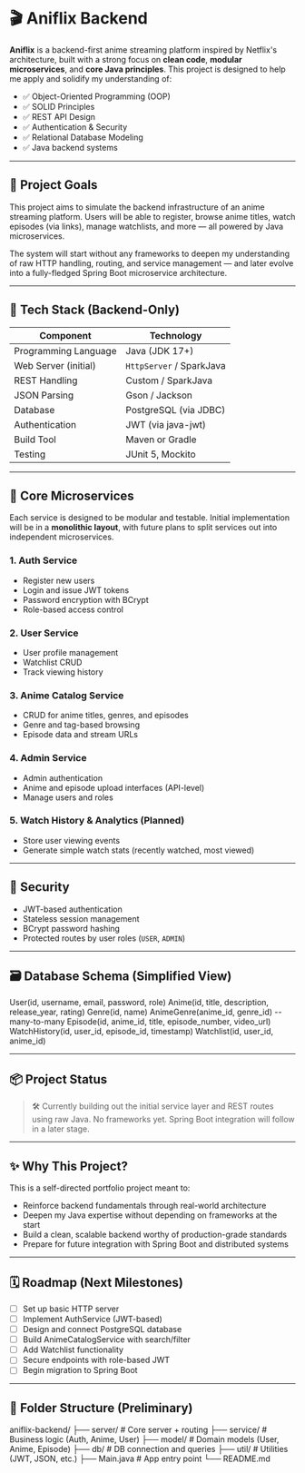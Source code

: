 # 🎬 Aniflix Backend

**Aniflix** is a backend-first anime streaming platform inspired by Netflix's architecture, built with a strong focus on **clean code**, **modular microservices**, and **core Java principles**. This project is designed to help me apply and solidify my understanding of:

- ✅ Object-Oriented Programming (OOP)
- ✅ SOLID Principles
- ✅ REST API Design
- ✅ Authentication & Security
- ✅ Relational Database Modeling
- ✅ Java backend systems

---

## 🚀 Project Goals

This project aims to simulate the backend infrastructure of an anime streaming platform. Users will be able to register, browse anime titles, watch episodes (via links), manage watchlists, and more — all powered by Java microservices.

The system will start without any frameworks to deepen my understanding of raw HTTP handling, routing, and service management — and later evolve into a fully-fledged Spring Boot microservice architecture.

---

## 🧱 Tech Stack (Backend-Only)

| Component              | Technology       |
|------------------------|------------------|
| Programming Language   | Java (JDK 17+)    |
| Web Server (initial)   | `HttpServer` / SparkJava |
| REST Handling          | Custom / SparkJava |
| JSON Parsing           | Gson / Jackson    |
| Database               | PostgreSQL (via JDBC) |
| Authentication         | JWT (via java-jwt) |
| Build Tool             | Maven or Gradle   |
| Testing                | JUnit 5, Mockito  |

---

## 🧩 Core Microservices

Each service is designed to be modular and testable. Initial implementation will be in a **monolithic layout**, with future plans to split services out into independent microservices.

### 1. **Auth Service**
- Register new users
- Login and issue JWT tokens
- Password encryption with BCrypt
- Role-based access control

### 2. **User Service**
- User profile management
- Watchlist CRUD
- Track viewing history

### 3. **Anime Catalog Service**
- CRUD for anime titles, genres, and episodes
- Genre and tag-based browsing
- Episode data and stream URLs

### 4. **Admin Service**
- Admin authentication
- Anime and episode upload interfaces (API-level)
- Manage users and roles

### 5. **Watch History & Analytics** (Planned)
- Store user viewing events
- Generate simple watch stats (recently watched, most viewed)

---

## 🔐 Security

- JWT-based authentication
- Stateless session management
- BCrypt password hashing
- Protected routes by user roles (`USER`, `ADMIN`)

---

## 🗃️ Database Schema (Simplified View)
User(id, username, email, password, role)
Anime(id, title, description, release_year, rating)
Genre(id, name)
AnimeGenre(anime_id, genre_id) -- many-to-many
Episode(id, anime_id, title, episode_number, video_url)
WatchHistory(id, user_id, episode_id, timestamp)
Watchlist(id, user_id, anime_id)


---

## 📦 Project Status

> 🛠️ Currently building out the initial service layer and REST routes using raw Java. No frameworks yet. Spring Boot integration will follow in a later stage.

---

## ✨ Why This Project?

This is a self-directed portfolio project meant to:
- Reinforce backend fundamentals through real-world architecture
- Deepen my Java expertise without depending on frameworks at the start
- Build a clean, scalable backend worthy of production-grade standards
- Prepare for future integration with Spring Boot and distributed systems

---

## 🗓️ Roadmap (Next Milestones)

- [ ] Set up basic HTTP server
- [ ] Implement AuthService (JWT-based)
- [ ] Design and connect PostgreSQL database
- [ ] Build AnimeCatalogService with search/filter
- [ ] Add Watchlist functionality
- [ ] Secure endpoints with role-based JWT
- [ ] Begin migration to Spring Boot

---

## 📁 Folder Structure (Preliminary)
aniflix-backend/
├── server/ # Core server + routing
├── service/ # Business logic (Auth, Anime, User)
├── model/ # Domain models (User, Anime, Episode)
├── db/ # DB connection and queries
├── util/ # Utilities (JWT, JSON, etc.)
├── Main.java # App entry point
└── README.md

